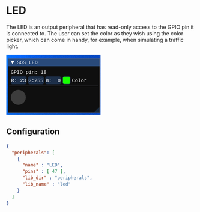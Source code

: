 # LED

The LED is an output peripheral that has read-only access to the GPIO pin it is connected to. The user can set the color as they wish using the color picker, which can come in handy, for example, when simulating a traffic light.

<img src="../../misc/screenshots/peripherals/LED.png">

## Configuration

```json
{
  "peripherals": [
    {
      "name" : "LED",
      "pins" : [ 47 ],
      "lib_dir" : "peripherals",
      "lib_name" : "led"
    }
  ]
}
```